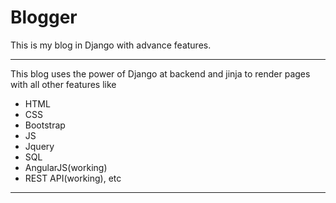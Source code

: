 # Blogger
This is my blog in Django with advance features.
<hr/>
This blog uses the power of Django at backend and jinja to render pages with all other features like
<ul>
    <li>HTML</li>
    <li>CSS</li>
    <li>Bootstrap</li>
    <li>JS</li>
    <li>Jquery</li>
    <li>SQL</li>
    <li>AngularJS(working)</li>
    <li>REST API(working), etc</li>
</ul>
<hr/>

